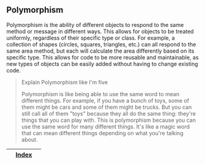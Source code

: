 ## Polymorphism


Polymorphism is the ability of different objects to respond to the same method or message in different ways. This allows for objects to be treated uniformly, regardless of their specific type or class. For example, a collection of shapes (circles, squares, triangles, etc.) can all respond to the same area method, but each will calculate the area differently based on its specific type. This allows for code to be more reusable and maintainable, as new types of objects can be easily added without having to change existing code.

> Explain Polymorphism like I'm five
> 
> Polymorphism is like being able to use the same word to mean different things. For example, if you have a bunch of toys, some of them might be cars and some of them might be trucks. But you can still call all of them "toys" because they all do the same thing: they're things that you can play with. This is polymorphism because you can use the same word for many different things. It's like a magic word that can mean different things depending on what you're talking about.

|     | [Index](..%2FREADME.md) |     |
|-----|-------------------------|-----|
